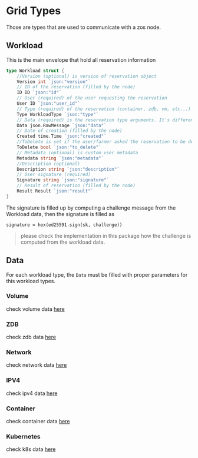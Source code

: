 # Grid Types
Those are types that are used to communicate with a zos node.

## Workload
This is the main envelope that hold all reservation information

```go
type Workload struct {
	//Version (optional) is version of reservation object
	Version int `json:"version"`
	// ID of the reservation (filled by the node)
	ID ID `json:"id"`
	// User (required) of the user requesting the reservation
	User ID `json:"user_id"`
	// Type (required) of the reservation (container, zdb, vm, etc...)
	Type WorkloadType `json:"type"`
	// Data (required) is the reservation type arguments. It's different per Type
	Data json.RawMessage `json:"data"`
	// Date of creation (filled by the node)
	Created time.Time `json:"created"`
	//ToDelete is set if the user/farmer asked the reservation to be deleted
	ToDelete bool `json:"to_delete"`
	// Metadata (optional) is custom user metadata
	Metadata string `json:"metadata"`
	//Description (optional)
	Description string `json:"description"`
	// User signature (required)
	Signature string `json:"signature"`
	// Result of reservation (filled by the node)
	Result Result `json:"result"`
}
```

The signature is filled up by computing a challenge message from the Workload data, then the signature is filled as
```
signature = hex(ed25591.sign(sk, challenge))
```
> please check the implementation in this package how the challenge is computed from the workload data.

## Data
For each workload type, the `Data` must be filled with proper parameters for this workload types.

### Volume
check volume data [here](volume.go)

### ZDB
check zdb data [here](zdb.go)

### Network
check network data [here](network.go)

### IPV4
check ipv4 data [here](ipv4.go)

### Container
check container data [here](container.go)

### Kubernetes
check k8s data [here](kubernetes.go)
